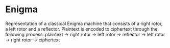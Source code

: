 # Enigma
Representation of a classical Enigma machine that consists of a right rotor, a left rotor and a reflector.
Plaintext is encoded to ciphertext through the following process: 
plaintext -> right rotor -> left rotor -> reflector -> left rotor -> right rotor -> ciphertext
